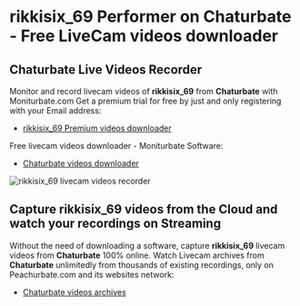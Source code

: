 # rikkisix_69 Performer on Chaturbate - Free LiveCam videos downloader

## Chaturbate Live Videos Recorder

Monitor and record livecam videos of **rikkisix_69** from **Chaturbate** with Moniturbate.com
Get a premium trial for free by just and only registering with your Email address:
* [rikkisix_69 Premium videos downloader](https://moniturbate.com/request-demo-licence-key.html)

Free livecam videos downloader - Moniturbate Software:
* [Chaturbate videos downloader](https://moniturbate.com/moniturbate-download-software.html)

![rikkisix_69 livecam videos recorder](https://peachurnet.com/templates/moniturbate-software.png)


## Capture rikkisix_69 videos from the Cloud and watch your recordings on Streaming

Without the need of downloading a software, capture **rikkisix_69** livecam videos from **Chaturbate** 100% online.
Watch Livecam archives from **Chaturbate** unlimitedly from thousands of existing recordings, only on Peachurbate.com and its websites network:
* [Chaturbate videos archives](https://peachurnet.com/)